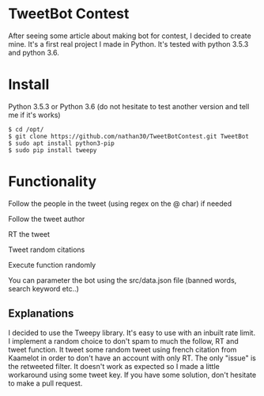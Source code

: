 # TweetBot Contest

After seeing some article about making bot for contest, I decided to create mine. It's a first real project I made in Python. It's tested with python 3.5.3 and python 3.6. 


# Install
Python 3.5.3 or Python 3.6 (do not hesitate to test another version and tell me if it's works)

    $ cd /opt/
    $ git clone https://github.com/nathan30/TweetBotContest.git TweetBot
    $ sudo apt install python3-pip
    $ sudo pip install tweepy

# Functionality
Follow the people in the tweet (using regex on the @ char) if needed

Follow the tweet author

RT the tweet

Tweet random citations

Execute function randomly

You can parameter the bot using the src/data.json file (banned words, search keyword etc..)

## Explanations


I decided to use the Tweepy library. It's easy to use with an inbuilt rate limit. I implement a random choice to don't spam to much the follow, RT and tweet function. It tweet some random tweet using french citation from Kaamelot in order to don't have an account with only RT. 
The only "issue" is the retweeted filter. It doesn't work as expected so I made a little workaround using some tweet key. If you have some solution, don't hesitate to make a pull request. 


